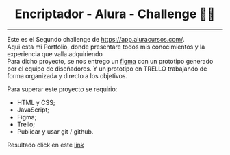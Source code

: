 # 
<h1 align="center">
   Encriptador - Alura - Challenge 👨‍💻
 </h1> 
<hr> 

   Este es el Segundo challenge de https://app.aluracursos.com/.   <br> 
   Aqui esta mi Portfolio, donde presentare todos mis conocimientos y la experiencia que valla adquiriendo    <br>
   Para dicho proyecto, se nos entrego un [figma](https://www.figma.com/file/o2di04LyhIgUoAbkNLde80/Portafolio?node-id=1%3A29) con un prototipo generado por el equipo de diseñadores. Y un prototipo en TRELLO trabajando de forma organizada y directo a los objetivos.<br>
   
   Para superar este proyecto se requirio: <br>

- HTML y CSS;
- JavaScript;
- Figma;
- Trello; 
- Publicar y usar git / github. <br> 

Resultado click en este [link](https://kinggarett.github.io/Portfolio/)